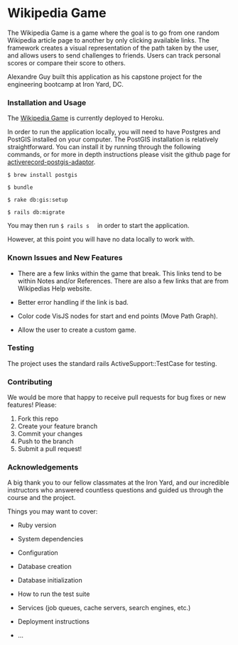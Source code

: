# Wikipedia Game

The Wikipedia Game is a game where the goal is to go from one random Wikipedia article page to another by only clicking available links. The framework creates a visual representation of the path taken by the user, and allows users to send challenges to friends. Users can track personal scores or compare their score to others.

Alexandre Guy built this application as his capstone project for the engineering bootcamp at Iron Yard, DC.

### Installation and Usage

The [Wikipedia Game](https://wikipediaframeworkgame.herokuapp.com/) is currently deployed to Heroku.

In order to run the application locally, you will need to have Postgres and PostGIS installed on your computer. The PostGIS installation is relatively straightforward. You can install it by running through the following commands, or for more in depth instructions please visit the github page for [activerecord-postgis-adaptor](https://github.com/rgeo/activerecord-postgis-adapter).

```
$ brew install postgis

$ bundle

$ rake db:gis:setup

$ rails db:migrate
```

You may then run ```$ rails s  ``` in order to start the application.

However, at this point you will have no data locally to work with.

### Known Issues and New Features

* There are a few links within the game that break. This links tend to be within Notes and/or References. There are also a few links that are from Wikipedias Help website.

* Better error handling if the link is bad.

* Color code VisJS nodes for start and end points (Move Path Graph).

* Allow the user to create a custom game.

### Testing

The project uses the standard rails ActiveSupport::TestCase for testing.

### Contributing

We would be more that happy to receive pull requests for bug fixes or new features! Please:

1. Fork this repo
2. Create your feature branch
3. Commit your changes
4. Push to the branch
5. Submit a pull request!

### Acknowledgements

A big thank you to our fellow classmates at the Iron Yard, and our incredible instructors who answered countless questions and guided us through the course and the project.



Things you may want to cover:

* Ruby version

* System dependencies

* Configuration

* Database creation

* Database initialization

* How to run the test suite

* Services (job queues, cache servers, search engines, etc.)

* Deployment instructions

* ...
